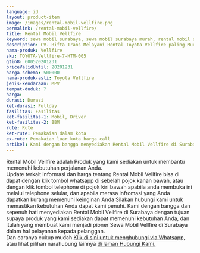 ```yaml
---
language: id
layout: product-item
image: /images/rental-mobil-vellfire.png
permalink: /rental-mobil-vellfire/
title: Rental Mobil Vellfire
keyword: sewa mobil surabaya, sewa mobil surabaya murah, rental mobil surabaya, rental mobil surabaya murah, riftatrans, CV. Rifta Trans, riftatrans.com, sewa mobil di surabaya, rental mobil di surabaya
description: CV. Rifta Trans Melayani Rental Toyota Vellfire paling Murah dan terpercaya di Jawa timur Hubungi kami Call/WA di 082257523695
nama-produk: Vellfire
sku: TOYOTA-Vellfire-7-HTM-005
gtin8: 600520201231
priceValidUntil: 20201231 
harga-schema: 500000
nama-produk-asli: Toyota Vellfire
jenis-kendaraan: MPV
tempat-duduk: 7
harga: 
durasi: Durasi
ket-durasi: Fullday
fasilitas: Fasilitas
ket-fasilitas-1: Mobil, Driver
ket-fasilitas-2: BBM
rute: Rute
ket-rute: Pemakaian dalam kota
ex-rute: Pemakaian luar kota harga call
artikel: Kami dengan bangga menyediakan Rental Mobil Vellfire di Surabaya dengan tujuan supaya produk yang kami sediakan dapat memenuhi kebutuhan Anda, dan kami adalah pioner Sewa Mobil Vellfire di Surabaya yang menggunakan teknologi online serta dalam hal pelayanan kepada pelanggan.
---
```

Rental Mobil Vellfire adalah Produk yang kami sediakan untuk membantu memenuhi kebutuhan perjalanan Anda.<br>Update terkait informasi dan harga tentang Rental Mobil Vellfire bisa di dapat dengan klik tombol whatsapp di sebelah pojok kanan bawah, atau dengan klik tombol telephone di pojok kiri bawah apabila anda membuka ini melalui telephone selular, dan apabila merasa infromasi yang Anda dapatkan kurang memenuhi keinginan Anda Silakan hubungi kami untuk memastikan kebutuhan Anda dapat kami penuhi. Kami dengan bangga dan sepenuh hati menyediakan Rental Mobil Vellfire di Surabaya dengan tujuan supaya produk yang kami sediakan dapat memenuhi kebutuhan Anda, dan itulah yang membuat kami menjadi pioner Sewa Mobil Vellfire di Surabaya dalam hal pelayanan kepada pelanggan.<br>
Dan caranya cukup mudah <a href="https://web.whatsapp.com/send?phone=6282257523695&text=Hallo,%20CS%20riftatrans.com">Klik di sini untuk menghubungi via Whatsapp,</a> atau lihat pilihan narahubung lainnya <a href="/kontak-kami/">di laman Hubungi Kami.</a>